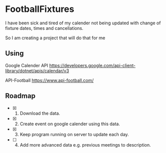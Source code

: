 # FootballFixtures
 
I have been sick and tired of my calender not being updated with change of fixture dates, times and cancellations.

So I am creating a project that will do that for me


## Using

Google Calender API
https://developers.google.com/api-client-library/dotnet/apis/calendar/v3

API-Football
https://www.api-football.com/


## Roadmap

- [x] 1. Download the data. 
- [x] 2. Create event on google calender using this data.
- [x] 3. Keep program running on server to update each day.
- [ ] 4. Add more advanced data e.g. previous meetings to description.
